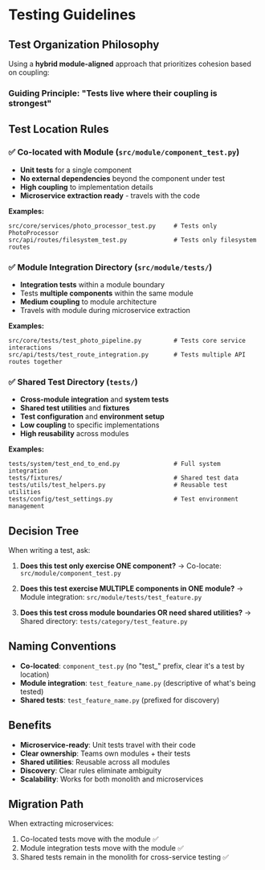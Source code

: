 # Testing Guidelines

## Test Organization Philosophy

Using a **hybrid module-aligned** approach that prioritizes cohesion based on coupling:

### Guiding Principle: **"Tests live where their coupling is strongest"**

## Test Location Rules

### ✅ **Co-located with Module** (`src/module/component_test.py`)

- **Unit tests** for a single component
- **No external dependencies** beyond the component under test
- **High coupling** to implementation details
- **Microservice extraction ready** - travels with the code

**Examples:**

```
src/core/services/photo_processor_test.py     # Tests only PhotoProcessor
src/api/routes/filesystem_test.py             # Tests only filesystem routes
```

### ✅ **Module Integration Directory** (`src/module/tests/`)

- **Integration tests** within a module boundary
- Tests **multiple components** within the same module
- **Medium coupling** to module architecture
- Travels with module during microservice extraction

**Examples:**

```
src/core/tests/test_photo_pipeline.py         # Tests core service interactions
src/api/tests/test_route_integration.py       # Tests multiple API routes together
```

### ✅ **Shared Test Directory** (`tests/`)

- **Cross-module integration** and **system tests**
- **Shared test utilities** and **fixtures**
- **Test configuration** and **environment setup**
- **Low coupling** to specific implementations
- **High reusability** across modules

**Examples:**

```
tests/system/test_end_to_end.py               # Full system integration
tests/fixtures/                               # Shared test data
tests/utils/test_helpers.py                   # Reusable test utilities
tests/config/test_settings.py                 # Test environment management
```

## Decision Tree

When writing a test, ask:

1. **Does this test only exercise ONE component?**
   → Co-locate: `src/module/component_test.py`

2. **Does this test exercise MULTIPLE components in ONE module?**
   → Module integration: `src/module/tests/test_feature.py`

3. **Does this test cross module boundaries OR need shared utilities?**
   → Shared directory: `tests/category/test_feature.py`

## Naming Conventions

- **Co-located**: `component_test.py` (no "test_" prefix, clear it's a test by location)
- **Module integration**: `test_feature_name.py` (descriptive of what's being tested)
- **Shared tests**: `test_feature_name.py` (prefixed for discovery)

## Benefits

- **Microservice-ready**: Unit tests travel with their code
- **Clear ownership**: Teams own modules + their tests
- **Shared utilities**: Reusable across all modules
- **Discovery**: Clear rules eliminate ambiguity
- **Scalability**: Works for both monolith and microservices

## Migration Path

When extracting microservices:

1. Co-located tests move with the module ✅
2. Module integration tests move with the module ✅
3. Shared tests remain in the monolith for cross-service testing ✅

